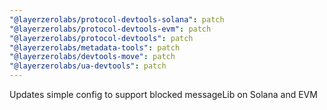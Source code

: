 ```yaml
---
"@layerzerolabs/protocol-devtools-solana": patch
"@layerzerolabs/protocol-devtools-evm": patch
"@layerzerolabs/protocol-devtools": patch
"@layerzerolabs/metadata-tools": patch
"@layerzerolabs/devtools-move": patch
"@layerzerolabs/ua-devtools": patch
---
```


Updates simple config to support blocked messageLib on Solana and EVM
